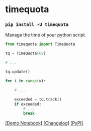# timequota

### `pip install -U timequota`

Manage the time of your python script.

```python
from timequota import TimeQuota

tq = TimeQuota(69)

# ...

tq.update()

for i in range(∞):

    # ...

    exceeded = tq.track()
    if exceeded:
        # ...
        break
```

[[Demo Notebook]](https://github.com/AravRS/timequota/blob/main/demo.ipynb)
[[Changelog]](https://github.com/AravRS/timequota/blob/main/CHANGELOG.md)
[[PyPI]](https://pypi.org/project/timequota/)
